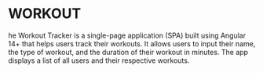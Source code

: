 # WORKOUT
he Workout Tracker is a single-page application (SPA) built using Angular 14+ that helps users track their workouts. It allows users to input their name, the type of workout, and the duration of their workout in minutes. The app displays a list of all users and their respective workouts.
